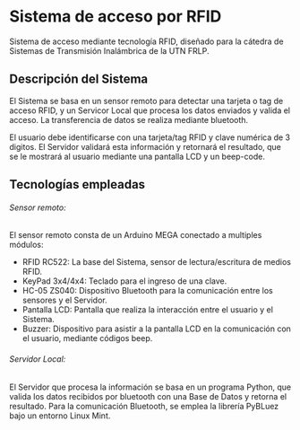 # Sistema de acceso por RFID
Sistema de acceso mediante tecnología RFID, diseñado para la cátedra de Sistemas de Transmisión Inalámbrica de la UTN FRLP.

## Descripción del Sistema
El Sistema se basa en un sensor remoto para detectar una tarjeta o tag de acceso RFID, y un Servicor Local que procesa los datos enviados y valida el acceso. La transferencia de datos se realiza mediante bluetooth.

El usuario debe identificarse con una tarjeta/tag RFID y clave numérica de 3 digitos. El Servidor validará esta información y retornará el resultado, que se le mostrará al usuario mediante una pantalla LCD y un beep-code.

## Tecnologías empleadas
###### Sensor remoto:
El sensor remoto consta de un Arduino MEGA conectado a multiples módulos:
  - RFID RC522: La base del Sistema, sensor de lectura/escritura de medios RFID.
  - KeyPad 3x4/4x4: Teclado para el ingreso de una clave.
  - HC-05 ZS040: Dispositivo Bluetooth para la comunicación entre los sensores y el Servidor.
  - Pantalla LCD: Pantalla que realiza la interacción entre el usuario y el Sistema.
  - Buzzer: Dispositivo para asistir a la pantalla LCD en la comunicación con el usuario, mediante códigos beep.


###### Servidor Local:
El Servidor que procesa la información se basa en un programa Python, que valida los datos recibidos por bluetooth con una Base de Datos y retorna el resultado. Para la comunicación Bluetooth, se emplea la librería PyBLuez bajo un entorno Linux Mint.
